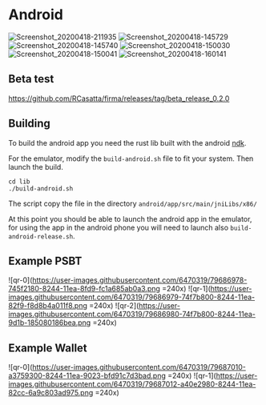 # Android

![Screenshot_20200418-211935](https://user-images.githubusercontent.com/6470319/79669281-bfcced80-81ba-11ea-83af-564f57875bcb.png)
![Screenshot_20200418-145729](https://user-images.githubusercontent.com/6470319/79639852-79fa3000-818e-11ea-97eb-14d493b059b3.png)
![Screenshot_20200418-145740](https://user-images.githubusercontent.com/6470319/79639850-79fa3000-818e-11ea-82ad-4823264634cb.png)
![Screenshot_20200418-150030](https://user-images.githubusercontent.com/6470319/79639849-79619980-818e-11ea-82b7-985636a0eb3b.png)
![Screenshot_20200418-150041](https://user-images.githubusercontent.com/6470319/79639847-78c90300-818e-11ea-8041-5a08618caa23.png)
![Screenshot_20200418-160141](https://user-images.githubusercontent.com/6470319/79639843-76ff3f80-818e-11ea-955a-24a03c75c989.png)

## Beta test

https://github.com/RCasatta/firma/releases/tag/beta_release_0.2.0

## Building

To build the android app you need the rust lib built with the android [ndk](https://developer.android.com/ndk).

For the emulator, modify the `build-android.sh` file to fit your system. Then launch the build.

```
cd lib
./build-android.sh
```

The script copy the file in the directory `android/app/src/main/jniLibs/x86/`

At this point you should be able to launch the android app in the emulator, for using the app in the android phone you will need to launch also `build-android-release.sh`.

## Example PSBT

![qr-0](https://user-images.githubusercontent.com/6470319/79686978-745f2180-8244-11ea-8fd9-fc1a685ab0a3.png =240x)
![qr-1](https://user-images.githubusercontent.com/6470319/79686979-74f7b800-8244-11ea-82f9-f8d8b4a011f8.png =240x)
![qr-2](https://user-images.githubusercontent.com/6470319/79686980-74f7b800-8244-11ea-9d1b-185080186bea.png =240x)

## Example Wallet

![qr-0](https://user-images.githubusercontent.com/6470319/79687010-a3759300-8244-11ea-9023-bfd91c7d3bad.png =240x)
![qr-1](https://user-images.githubusercontent.com/6470319/79687012-a40e2980-8244-11ea-82cc-6a9c803ad975.png =240x)
